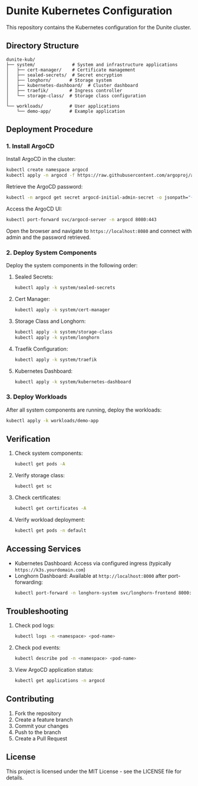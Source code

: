 # Dunite Kubernetes Configuration

This repository contains the Kubernetes configuration for the Dunite cluster.

## Directory Structure

```
dunite-kub/
├── system/              # System and infrastructure applications
│   ├── cert-manager/    # Certificate management
│   ├── sealed-secrets/  # Secret encryption
│   ├── longhorn/       # Storage system
│   ├── kubernetes-dashboard/  # Cluster dashboard
│   ├── traefik/        # Ingress controller
│   └── storage-class/  # Storage class configuration
│
└── workloads/          # User applications
    └── demo-app/       # Example application
```

## Deployment Procedure

### 1. Install ArgoCD

Install ArgoCD in the cluster:

```bash
kubectl create namespace argocd
kubectl apply -n argocd -f https://raw.githubusercontent.com/argoproj/argo-cd/stable/manifests/install.yaml
```

Retrieve the ArgoCD password:

```bash
kubectl -n argocd get secret argocd-initial-admin-secret -o jsonpath="{.data.password}" | base64 -d
```

Access the ArgoCD UI:

```bash
kubectl port-forward svc/argocd-server -n argocd 8080:443
```

Open the browser and navigate to `https://localhost:8080` and connect with admin and the password retrieved.

### 2. Deploy System Components

Deploy the system components in the following order:

1. Sealed Secrets:
   ```bash
   kubectl apply -k system/sealed-secrets
   ```

2. Cert Manager:
   ```bash
   kubectl apply -k system/cert-manager
   ```

3. Storage Class and Longhorn:
   ```bash
   kubectl apply -k system/storage-class
   kubectl apply -k system/longhorn
   ```

4. Traefik Configuration:
   ```bash
   kubectl apply -k system/traefik
   ```

5. Kubernetes Dashboard:
   ```bash
   kubectl apply -k system/kubernetes-dashboard
   ```

### 3. Deploy Workloads

After all system components are running, deploy the workloads:

```bash
kubectl apply -k workloads/demo-app
```

## Verification

1. Check system components:
   ```bash
   kubectl get pods -A
   ```

2. Verify storage class:
   ```bash
   kubectl get sc
   ```

3. Check certificates:
   ```bash
   kubectl get certificates -A
   ```

4. Verify workload deployment:
   ```bash
   kubectl get pods -n default
   ```

## Accessing Services

- Kubernetes Dashboard: Access via configured ingress (typically `https://k3s.yourdomain.com`)
- Longhorn Dashboard: Available at `http://localhost:8000` after port-forwarding:
  ```bash
  kubectl port-forward -n longhorn-system svc/longhorn-frontend 8000:80
  ```

## Troubleshooting

1. Check pod logs:
   ```bash
   kubectl logs -n <namespace> <pod-name>
   ```

2. Check pod events:
   ```bash
   kubectl describe pod -n <namespace> <pod-name>
   ```

3. View ArgoCD application status:
   ```bash
   kubectl get applications -n argocd
   ```

## Contributing

1. Fork the repository
2. Create a feature branch
3. Commit your changes
4. Push to the branch
5. Create a Pull Request

## License

This project is licensed under the MIT License - see the LICENSE file for details.
